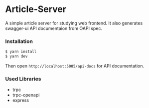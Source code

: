 # Article-Server

A simple article server for studying web frontend. It also generates swagger-ui API documentaion from OAPI spec.

### Installation

```bash
$ yarn install
$ yarn dev
```

Then open `http://localhost:5005/api-docs` for API documentation.

### Used Libraries

- trpc
- trpc-openapi
- express
